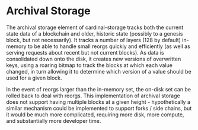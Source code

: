# Archival Storage

The archival storage element of cardinal-storage tracks both the current state
data of a blockchain and older, historic state (possibly to a genesis block,
but not necessarily). It tracks a number of layers (128 by default) in-memory
to be able to handle small reorgs quickly and efficiently (as well as serving
requests about recent but not current blocks). As data is consolidated down
onto the disk, it creates new versions of overwritten keys, using a roaring
bitmap to track the blocks at which each value changed, in turn allowing it to
determine which version of a value should be used for a given block.

In the event of reorgs larger than the in-memory set, the on-disk set can be
rolled back to deal with reorgs. This implementation of archival storage does
not support having multiple blocks at a given height - hypothetically a similar
mechanism could be implemented to support forks / side chains, but it would be
much more complicated, requiring more disk, more compute, and substantially
more developer time.
